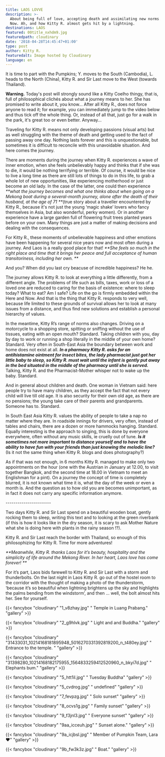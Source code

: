 ```yaml
---
title: LAOS LOVVE
description: >-
  About being full of love, accepting death and assimilating new norms. Here and
  Now. Ah, and how Kitty R. almost gets hit by a lightning.
destinations: LAOS
featured: 00title_nxhdm9.jpg
featuredpath: cloudinary
date: '2018-04-28T14:45:47+01:00'
type: post
author: Kitty R.
featuredalt: Image hosted by Cloudinary
language: en
---
```

It is time to part with the Pumpkins; Y. moves to the South (Cambodia), L. heads to the North (China), Kitty R. and Sir Last move to the West (towards Thailand).

**Warning.** Today's post will strongly sound like a Kitty Coelho thingy, that is, full of philosophical clichés about what a journey means to her. She has promised to write about it, you know... After all Kitty R., does not force anyone to read it; for example, you can immediately jump to the video below and thus tick off the whole thing. Or, instead of all that, just go for a walk in the park, it's great too or even better. Anyway...

Traveling for Kitty R. means not only developing passions (visual arts) but as well struggling with the theme of death and getting used to the fact of passing away one day. Nothing lasts forever and this is unquestionable, but sometimes it is difficult to reconcile with this unavoidable situation. And here comes the journey.

There are moments during the journey when Kitty R. experiences a wave of inner emotion, when she feels unbelievably happy and thinks that if she was to die, it would be nothing terrifying or terrible. Of course, it would be nice to live a long time as there are still lots of things to do in this life, to grab a whole lot of new opportunities, like experiencing motherhood or just become an old lady. In the case of the latter, one could then experience _**what the journey becomes and what one thinks about when going on a Mekong boat during a several-month journey, alone after the death of their husband, at the age of 71 **_(true story about a traveller encountered by Kitty R., because it's not just the young ‘magic shake’ lovers who fancy themselves in Asia, but also wonderful, perky women). Or in another experience have a large garden full of flowering fruit trees planted years before on your own. Many things are just a matter of making decisions and dealing with the consequences.

For Kitty R., these moments of unbelievable happiness and other emotions have been happening for several nice years now and most often during a journey. And Laos is a really good place for that! _**She feels so much in the right place and time that it brings her peace and full acceptance of human transitoriness, including her own.
**_

And you? When did you last cry beacuse of incredible happiness? He he.

The journey allows Kitty R. to look at everything a little differently, from a different angle. The problems of life such as bills, taxes, work or loss of a loved one are reduced to caring for the basis of existence: where to sleep today? What to eat? Am I safe? Life on the go is firmly embedded within the Here and Now. And that is the thing that Kitty R. responds to very well, because life limited to these grounds of survival allows her to look at many issues from a distance, and thus find new solutions and establish a personal hierarchy of values.

In the meantime, Kitty R’s range of norms also changes. Driving on a motorcycle to a shopping store, spitting or sniffing without the use of tissues, eating with an open mouth? Standard. Taking children with you, day by day to work or running a shop literally in the middle of your own home? Standard. Very often in South-East Asia the boundary between work and home does not exist at all. _**In a pharmacy Kitty R. asks for an antihistamine ointment for insect bites, the lady pharmacist just got her little baby to sleep, so Kitty R. must wait until the infant is gently put away in the bed situated in the middle of the pharmacy until she is served.**_ Talking, Kitty R. and the Pharmacist-Mother whisper  not to wake up the baby. Standard. 

And in general about children and death. One woman in Vietnam said: here people try to have many children, as they accept the fact that not every child will live till old age. It is also security for their own old age, as there are no pensions; the young take care of their parents and grandparents. Someone has to. Standard.

In South East Asia Kitty R. values ​​the ability of people to take a nap no matter where they are. In roadside innings for drivers, very often, instead of tables and chairs, there are a dozen or more hammocks hanging. Standard. Equally interesting is the approach to singing, this is done by everyone everywhere, often without any music skills, ie cruelly out of tune. **_Is it sometimes not more important to distance yourself and to have the ability to have fun with your friends than just knowing the melodic line?_** (Is it not the same thing when Kitty R. blogs and does photography?)

As if that was not enough, in 6 months Kitty R. managed to make only two appointments on the hour (one with the Austrian in January at 12.00, to visit together Bangkok, and the second time at 18.00 in Vietnam to meet an Englishman for a pint). On a journey the concept of time is completely blurred, it is not known what time it is, what the day of the week or even a month is. And the question as to how old you are becomes unimportant, as in fact it does not carry any specific information anymore.

\-----------------------

Two days Kitty R. and Sir Last spend on a beautiful wooden boat, gently rocking them to sleep, writing this text and to looking at the green riverbank (if this is how it looks like in the dry season, it is scary to ask Mother Nature what she is doing here with plants in the rainy season !?).

Kitty R. and Sir Last reach the border with Thailand, so enough of this philosophizing for Kitty R. Time for more adventures!

_**Meanwhile, Kitty R. thanks Laos for it’s beauty, hospitality and the simplicity of life around the Mekong River. In her heart, Laos love has come forever!
**_

For it’s part, Laos bids farewell to Kitty R. and Sir Last with a storm and thunderbolts. On the last night in Laos Kitty R. go out of the hostel room to the corridor with the thought of making a photo of the thunderstorm, ‘because it’s so beautiful when lightning brightens up the sky and highlights the palms bending from the windstorm’, and then ... well, the bolt almost hits her. See for yourself.

{{< fancybox "cloudinary" "1_v8zhay.jpg" "  Temple in Luang Prabang." "gallery" >}}

{{< fancybox "cloudinary" "2_g9hlvk.jpg" "  Light and and Buddha." "gallery" >}}

{{< fancybox "cloudinary" "31433031_10214168181895948_5016270331392819200_n_t480ey.jpg" "  Entrance to the temple. " "gallery" >}}

{{< fancybox "cloudinary" "31398280_10214168182175955_1564833259412520960_n_bkyi7d.jpg" "  Elephants bum." "gallery" >}}

{{< fancybox "cloudinary" "5_htt1il.jpg" "  Tuesday Buddha" "gallery" >}}

{{< fancybox "cloudinary" "5_cvdrog.jpg" "  undefined" "gallery" >}}

{{< fancybox "cloudinary" "7_fevpzg.jpg" "  Solo sunset" "gallery" >}}

{{< fancybox "cloudinary" "8_ocvs1g.jpg" "  Family sunset" "gallery" >}}

{{< fancybox "cloudinary" "9_f3jnl3.jpg" "  Everyone sunset" "gallery" >}}

{{< fancybox "cloudinary" "9aa_icceuh.jpg" "  Sunset alone." "gallery" >}}

{{< fancybox "cloudinary" "9a_icjbsl.jpg" "  Member of Pumpkin Team, Lara ❤" "gallery" >}}

{{< fancybox "cloudinary" "9b_fw3k3z.jpg" "  Boat." "gallery" >}}
